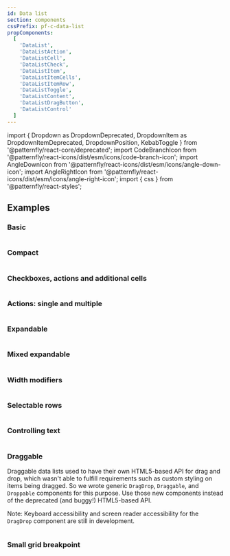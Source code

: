 ```yaml
---
id: Data list
section: components
cssPrefix: pf-c-data-list
propComponents:
  [
    'DataList',
    'DataListAction',
    'DataListCell',
    'DataListCheck',
    'DataListItem',
    'DataListItemCells',
    'DataListItemRow',
    'DataListToggle',
    'DataListContent',
    'DataListDragButton',
    'DataListControl'
  ]
---
```


import {
Dropdown as DropdownDeprecated,
DropdownItem as DropdownItemDeprecated,
DropdownPosition,
KebabToggle
} from '@patternfly/react-core/deprecated';
import CodeBranchIcon from '@patternfly/react-icons/dist/esm/icons/code-branch-icon';
import AngleDownIcon from '@patternfly/react-icons/dist/esm/icons/angle-down-icon';
import AngleRightIcon from '@patternfly/react-icons/dist/esm/icons/angle-right-icon';
import { css } from '@patternfly/react-styles';

## Examples

### Basic

```ts file="./DataListBasic.tsx"

```

### Compact

```ts file="./DataListCompact.tsx"

```

### Checkboxes, actions and additional cells

```ts file="./DataListCheckboxes.tsx"

```

### Actions: single and multiple

```ts file="./DataListActions.tsx"

```

### Expandable

```ts file="./DataListExpandable.tsx"

```

### Mixed expandable

```ts file="./DataListMixedExpandable.tsx"

```

### Width modifiers

```ts file="./DataListWidthModifiers.tsx"

```

### Selectable rows

```ts file="./DataListSelectableRows.tsx"

```

### Controlling text

```ts file="./DataListControllingText.tsx"

```

### Draggable

Draggable data lists used to have their own HTML5-based API for drag and drop, which wasn't able to fulfill requirements such as custom styling on items being dragged. So we wrote generic `DragDrop`, `Draggable`, and `Droppable` components for this purpose. Use those new components instead of the deprecated (and buggy!) HTML5-based API.

Note: Keyboard accessibility and screen reader accessibility for the `DragDrop` component are still in development.

```ts isBeta file="./DataListDraggable.tsx"

```

### Small grid breakpoint

```ts file="./DataListSmGridBreakpoint.tsx"

```
